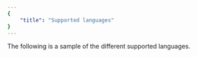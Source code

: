 ```yaml
---
{
	"title": "Supported languages"
}
---
```


The following is a sample of the different supported languages.